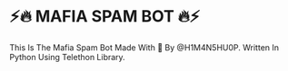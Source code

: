 # ⚡🔥 MAFIA SPAM BOT 🔥⚡
This Is The Mafia Spam Bot Made With 💞 By @H1M4N5HU0P.  Written In Python Using Telethon Library.
